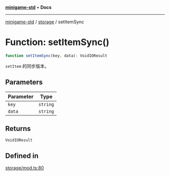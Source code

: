 [**minigame-std**](../../../README.md) • **Docs**

***

[minigame-std](../../../README.md) / [storage](../README.md) / setItemSync

# Function: setItemSync()

```ts
function setItemSync(key, data): VoidIOResult
```

`setItem` 的同步版本。

## Parameters

| Parameter | Type |
| ------ | ------ |
| `key` | `string` |
| `data` | `string` |

## Returns

`VoidIOResult`

## Defined in

[storage/mod.ts:80](https://github.com/JiangJie/minigame-std/blob/e98ab0af7ad78dc07fcec865ee164ff1e7efe9cf/src/std/storage/mod.ts#L80)
